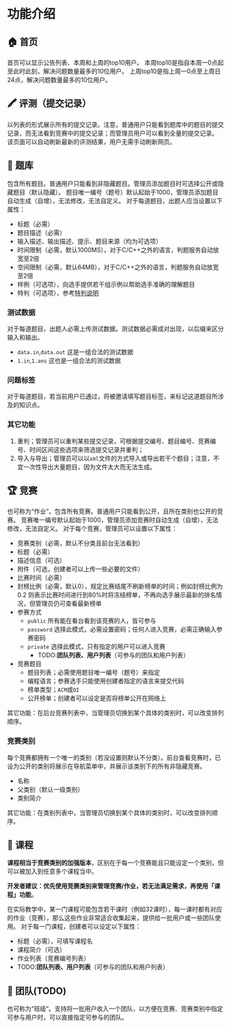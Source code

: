 # 功能介绍

## 🏠 首页

首页可以显示公告列表、本周和上周的top10用户。
本周top10是指自本周一0点起至此时此刻，解决问题数量最多的10位用户。
上周top10是指上周一0点至上周日24点，解决问题数量最多的10位用户。

## 🖍 评测（提交记录）

以列表的形式展示所有的提交记录。注意，普通用户只能看到题库中的题目的提交记录，而无法看到竞赛中的提交记录；而管理员用户可以看到全量的提交记录。
该页面可以自动刷新最新的评测结果，用户无需手动刷新网页。

## 📜 题库

包含所有题目。普通用户只能看到非隐藏题目。管理员添加题目时可选择公开或隐藏题目（默认隐藏）。
题目唯一编号（题号）默认起始于1000，管理员添加题目自动生成（自增），无法修改，无法自定义。
对于每道题目，出题人应当设置以下属性：
- 标题（必需）
- 题目描述（必需）
- 输入描述、输出描述、提示、题目来源（均为可选项）
- 时间限制（必需，默认1000MS），对于C/C++之外的语言，判题服务自动放宽至2倍
- 空间限制（必需，默认64MB），对于C/C++之外的语言，判题服务自动放宽至2倍
- 样例（可选项），向选手提供若干组示例以帮助选手准确的理解题目
- 特判（可选项），参考[特判说明](./spj.md)

### 测试数据

对于每道题目，出题人必需上传测试数据。测试数据必需成对出现，以后缀来区分输入和输出。
- `data.in`,`data.out` 这是一组合法的测试数据
- `1.in`,`1.ans` 这也是一组合法的测试数据

### 问题标签
对于每道题目，若当前用户已通过，将被邀请填写题目标签，来标记这道题目所涉及的知识点。

### 其它功能

1. 重判；管理员可以重判某些提交记录，可根据提交编号、题目编号、竞赛编号、时间区间这些选项来筛选提交记录并重判；
2. 导入与导出；管理员可以以`xml`文件的方式导入或导出若干个题目；注意，不宜一次性导出大量题目，因为文件太大而无法生成。

## 🏆 竞赛

也可称为“作业”，包含所有竞赛。普通用户只能看到公开，且所在类别也公开的竞赛。
竞赛唯一编号默认起始于1000，管理员添加竞赛时自动生成（自增），无法修改，无法自定义。
对于每个竞赛，管理员可以设置以下属性：
- 竞赛类别（必需，默认不分类且前台无法看到）
- 标题（必需）
- 描述信息（可选）
- 附件（可选，创建者可以上传一些必要的文件）
- 比赛时间（必需）
- 封榜比例（必需，默认0），规定比赛结尾不刷新榜单的时间；例如封榜比例为 0.2 则表示比赛时间进行到80%时将冻结榜单，不再向选手展示最新的排名情况，但管理员仍可查看最新榜单
- 参赛方式
    - `public` 所有能在看台看到该竞赛的人，皆可参与
    - `password` 选择此模式，必需设置密码；任何人进入竞赛，必需正确输入参赛密码
    - `private` 选择此模式，只有指定的用户可以进入竞赛
      -  TODO:**团队列表、用户列表**（可参与的团队和用户列表）
- 竞赛题目
  - 题目列表；必需使用题目唯一编号（题号）来指定
  - 编程语言；参赛选手只能使用创建者指定的语言来提交代码
  - 榜单类型；`ACM`或`OI`
  - 公开榜单；创建者可以设定是否将榜单公开在网络上

其它功能：在后台竞赛列表中，当管理员切换到某个具体的类别时，可以改变排列顺序。

### 竞赛类别

每个竞赛都拥有一个唯一的类别（若没设置则默认不分类）。前台查看竞赛时，已设为公开的类别将展示在导航菜单中，并展示该类别下的所有非隐藏竞赛。

- 名称
- 父类别（默认一级类别）
- 类别简介

其它功能：在类别列表中，当管理员切换到某个具体的类别时，可以改变排列顺序。

## 📕 课程

**课程相当于竞赛类别的加强版本**，区别在于每一个竞赛能且只能设定一个类别，但可以被加入到任意多个课程当中。

**开发者建议：优先使用竞赛类别来管理竞赛/作业，若无法满足需求，再使用「课程」功能**。

在实际教学中，某一门课程可能包含若干课时（例如32课时），每一课时都有对应的作业（竞赛），那么这些作业非常适合收集起来，提供给一批用户或一些团队使用。
对于每一门课程，创建者可以设定以下属性：
- 标题（必需），可填写课程名
- 课程简介（可选）
- 作业列表（竞赛编号列表）
- TODO:**团队列表、用户列表**（可参与的团队和用户列表）

## 🤼 团队(TODO)

也可称为“班级”。支持将一批用户收入一个团队，以方便在竞赛、竞赛类别中指定可参与用户时，可以直接指定可参与的团队。
